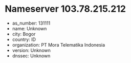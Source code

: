 # Nameserver 103.78.215.212

* as_number: 131111
* name: Unknown
* city: Bogor
* country: ID
* organization: PT Mora Telematika Indonesia
* version: Unknown
* dnssec: Unknown
